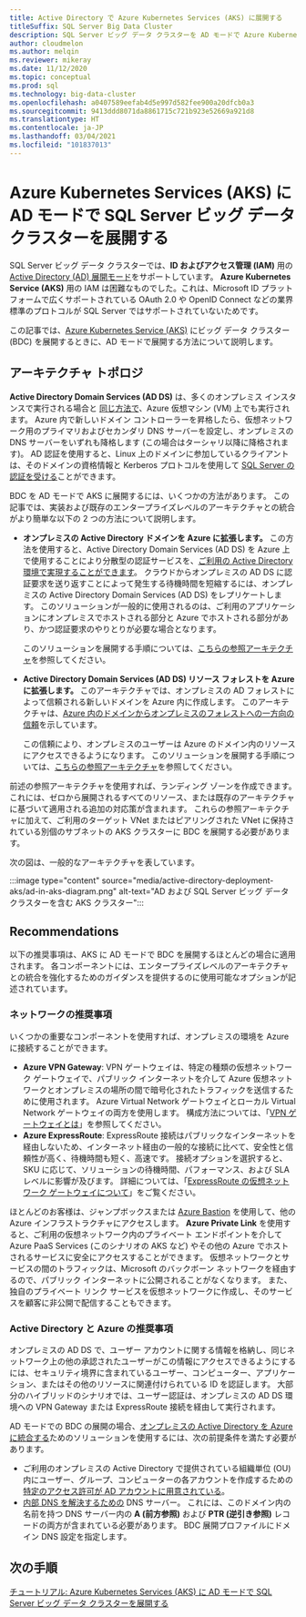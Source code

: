 ```yaml
---
title: Active Directory で Azure Kubernetes Services (AKS) に展開する
titleSuffix: SQL Server Big Data Cluster
description: SQL Server ビッグ データ クラスターを AD モードで Azure Kubernetes Services (AKS) に展開する方法の概念および計画情報について説明します。
author: cloudmelon
ms.author: melqin
ms.reviewer: mikeray
ms.date: 11/12/2020
ms.topic: conceptual
ms.prod: sql
ms.technology: big-data-cluster
ms.openlocfilehash: a0407589eefab4d5e997d582fee900a20dfcb0a3
ms.sourcegitcommit: 9413ddd8071da8861715c721b923e52669a921d8
ms.translationtype: HT
ms.contentlocale: ja-JP
ms.lasthandoff: 03/04/2021
ms.locfileid: "101837013"
---
```

# <a name="deploy-sql-server-big-data-clusters-in-ad-mode-on-azure-kubernetes-services-aks"></a>Azure Kubernetes Services (AKS) に AD モードで SQL Server ビッグ データ クラスターを展開する

SQL Server ビッグ データ クラスターでは、**ID およびアクセス管理 (IAM)** 用の [Active Directory (AD) 展開モード](./active-directory-prerequisites.md)をサポートしています。 **Azure Kubernetes Service (AKS)** 用の IAM は困難なものでした。これは、Microsoft ID プラットフォームで広くサポートされている OAuth 2.0 や OpenID Connect などの業界標準のプロトコルが SQL Server ではサポートされていないためです。  

この記事では、[Azure Kubernetes Service (AKS)](/azure/aks/intro-kubernetes) にビッグ データ クラスター (BDC) を展開するときに、AD モードで展開する方法について説明します。 

## <a name="architecture-topologies"></a>アーキテクチャ トポロジ

**Active Directory Domain Services (AD DS)** は、多くのオンプレミス インスタンスで実行される場合と [同じ方法で](/windows-server/identity/ad-ds/deploy/virtual-dc/adds-on-azure-vm)、Azure 仮想マシン (VM) 上でも実行されます。  Azure 内で新しいドメイン コントローラーを昇格したら、仮想ネットワーク用のプライマリおよびセカンダリ DNS サーバーを設定し、オンプレミスの DNS サーバーをいずれも降格します (この場合はターシャリ以降に降格されます)。 AD 認証を使用すると、Linux 上のドメインに参加しているクライアントは、そのドメインの資格情報と Kerberos プロトコルを使用して [SQL Server の認証を受ける](../linux/sql-server-linux-active-directory-auth-overview.md)ことができます。

BDC を AD モードで AKS に展開するには、いくつかの方法があります。  この記事では、実装および既存のエンタープライズレベルのアーキテクチャとの統合がより簡単な以下の 2 つの方法について説明します。

* **オンプレミスの Active Directory ドメインを Azure に拡張します。** この方法を使用すると、Active Directory Domain Services (AD DS) を Azure 上で使用することにより分散型の認証サービスを、[ご利用の Active Directory 環境で実現することができます](/azure/architecture/reference-architectures/identity/adds-extend-domain)。 クラウドからオンプレミスの AD DS に認証要求を送り返すことによって発生する待機時間を短縮するには、オンプレミスの Active Directory Domain Services (AD DS) をレプリケートします。 このソリューションが一般的に使用されるのは、ご利用のアプリケーションにオンプレミスでホストされる部分と Azure でホストされる部分があり、かつ認証要求のやりとりが必要な場合となります。

   このソリューションを展開する手順については、[こちらの参照アーキテクチャ](https://github.com/mspnp/identity-reference-architectures/tree/master/adds-extend-domain)を参照してください。

* **Active Directory Domain Services (AD DS) リソース フォレストを Azure に拡張します。** このアーキテクチャでは、オンプレミスの AD フォレストによって信頼される新しいドメインを Azure 内に作成します。 このアーキテクチャは、[Azure 内のドメインからオンプレミスのフォレストへの一方向の信頼](/azure/architecture/reference-architectures/identity/adds-forest)を示しています。

   この信頼により、オンプレミスのユーザーは Azure のドメイン内のリソースにアクセスできるようになります。 このソリューションを展開する手順については、[こちらの参照アーキテクチャ](https://github.com/mspnp/identity-reference-architectures/tree/master/adds-forest)を参照してください。

前述の参照アーキテクチャを使用すれば、ランディング ゾーンを作成できます。これには、ゼロから展開されるすべてのリソース、または既存のアーキテクチャに基づいて適用される追加の対応策が含まれます。 これらの参照アーキテクチャに加えて、ご利用のターゲット VNet またはピアリングされた VNet に保持されている別個のサブネットの AKS クラスターに BDC を展開する必要があります。

次の図は、一般的なアーキテクチャを表しています。

:::image type="content" source="media/active-directory-deployment-aks/ad-in-aks-diagram.png" alt-text="AD および SQL Server ビッグ データ クラスターを含む AKS クラスター":::

## <a name="recommendations"></a>Recommendations

以下の推奨事項は、AKS に AD モードで BDC を展開するほとんどの場合に適用されます。 各コンポーネントには、エンタープライズレベルのアーキテクチャとの統合を強化するためのガイダンスを提供するのに使用可能なオプションが記述されています。

### <a name="networking-recommendations"></a>ネットワークの推奨事項

いくつかの重要なコンポーネントを使用すれば、オンプレミスの環境を Azure に接続することができます。

* **Azure VPN Gateway**: VPN ゲートウェイは、特定の種類の仮想ネットワーク ゲートウェイで、パブリック インターネットを介して Azure 仮想ネットワークとオンプレミスの場所の間で暗号化されたトラフィックを送信するために使用されます。 Azure Virtual Network ゲートウェイとローカル Virtual Network ゲートウェイの両方を使用します。 構成方法については、「[VPN ゲートウェイとは](/azure/vpn-gateway/vpn-gateway-about-vpngateways)」を参照してください。
* **Azure ExpressRoute**: ExpressRoute 接続はパブリックなインターネットを経由しないため、インターネット経由の一般的な接続に比べて、安全性と信頼性が高く、待機時間も短く、高速です。 接続オプションを選択すると、SKU に応じて、ソリューションの待機時間、パフォーマンス、および SLA レベルに影響が及びます。 詳細については、「[ExpressRoute の仮想ネットワーク ゲートウェイについて](/azure/expressroute/expressroute-about-virtual-network-gateways)」をご覧ください。

ほとんどのお客様は、ジャンプボックスまたは [Azure Bastion](/azure/bastion/bastion-overview) を使用して、他の Azure インフラストラクチャにアクセスします。 **Azure Private Link** を使用すると、ご利用の仮想ネットワーク内のプライベート エンドポイントを介して Azure PaaS Services (このシナリオの AKS など) やその他の Azure でホストされるサービスに安全にアクセスすることができます。 仮想ネットワークとサービスの間のトラフィックは、Microsoft のバックボーン ネットワークを経由するので、パブリック インターネットに公開されることがなくなります。 また、独自のプライベート リンク サービスを仮想ネットワークに作成し、そのサービスを顧客に非公開で配信することもできます。

### <a name="active-directory-and-azure-recommendation"></a>Active Directory と Azure の推奨事項

オンプレミスの AD DS で、ユーザー アカウントに関する情報を格納し、同じネットワーク上の他の承認されたユーザーがこの情報にアクセスできるようにするには、セキュリティ境界に含まれているユーザー、コンピューター、アプリケーション、またはその他のリソースに関連付けられている ID を認証します。 大部分のハイブリッドのシナリオでは、ユーザー認証は、オンプレミスの AD DS 環境への VPN Gateway または ExpressRoute 接続を経由して実行されます。  

AD モードでの BDC の展開の場合、[オンプレミスの Active Directory を Azure に統合する](/azure/architecture/reference-architectures/identity/)ためのソリューションを使用するには、次の前提条件を満たす必要があります。

* ご利用のオンプレミスの Active Directory で提供されている組織単位 (OU) 内にユーザー、グループ、コンピューターの各アカウントを作成するための[特定のアクセス許可が AD アカウントに用意されている](active-directory-prerequisites.md)。
* [内部 DNS を解決するための](active-directory-dns-reconciliation.md) DNS サーバー。 これには、このドメイン内の名前を持つ DNS サーバー内の **A (前方参照)** および **PTR (逆引き参照)** レコードの両方が含まれている必要があります。 BDC 展開プロファイルにドメイン DNS 設定を指定します。  

## <a name="next-steps"></a>次の手順

[チュートリアル: Azure Kubernetes Services (AKS) に AD モードで SQL Server ビッグ データ クラスターを展開する](active-directory-deployment-aks-tutorial.md)